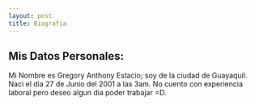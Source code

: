 ```yaml
---
layout: post
title: Biografia
---
```


## Mis Datos Personales:

Mi Nombre es Gregory Anthony Estacio; soy de la ciudad de Guayaquil. Naci el dia 27 de Junio del 2001 a las 3am. No cuento con experiencia laboral pero deseo algun dia poder trabajar =D.
